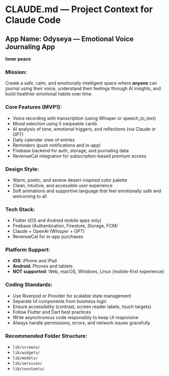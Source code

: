 # CLAUDE.md — Project Context for Claude Code

## App Name: Odyseya — Emotional Voice Journaling App

**Inner peace**

### Mission:
Create a safe, calm, and emotionally intelligent space where **anyone** can journal using their voice, understand their feelings through AI insights, and build healthier emotional habits over time.

### Core Features (MVP1):
- Voice recording with transcription (using Whisper or speech_to_text)
- Mood selection using 5 swipeable cards
- AI analysis of tone, emotional triggers, and reflections (via Claude or GPT)
- Daily calendar view of entries
- Reminders (push notifications and in-app)
- Firebase backend for auth, storage, and journaling data
- RevenueCat integration for subscription-based premium access

### Design Style:
- Warm, poetic, and serene desert-inspired color palette
- Clean, intuitive, and accessible user experience
- Soft animations and supportive language that feel emotionally safe and welcoming to all

### Tech Stack:
- Flutter (iOS and Android mobile apps only)
- Firebase (Authentication, Firestore, Storage, FCM)
- Claude + OpenAI (Whisper + GPT)
- RevenueCat for in-app purchases

### Platform Support:
- **iOS**: iPhone and iPad
- **Android**: Phones and tablets
- **NOT supported**: Web, macOS, Windows, Linux (mobile-first experience)

### Coding Standards:
- Use Riverpod or Provider for scalable state management
- Separate UI components from business logic
- Ensure accessibility (contrast, screen reader labels, touch targets)
- Follow Flutter and Dart best practices
- Write asynchronous code responsibly to keep UI responsive
- Always handle permissions, errors, and network issues gracefully

### Recommended Folder Structure:
- `lib/screens/`
- `lib/widgets/`
- `lib/models/`
- `lib/services/`
- `lib/constants/`

